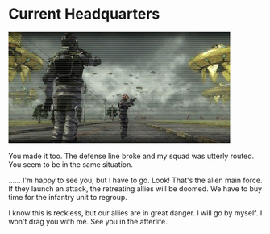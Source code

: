 # Current Headquarters

![Current Headquarters](../images/missions_thumbnails/M034_3.jpg)

You made it too.
The defense line broke and my squad was utterly routed.
You seem to be in the same situation.

……
I'm happy to see you, but I have to go.
Look! That's the alien main force.
If they launch an attack, the retreating allies will be doomed.
We have to buy time for the infantry unit to regroup.

I know this is reckless, but our allies are in great danger.
I will go by myself. I won't drag you with me.
See you in the afterlife.
